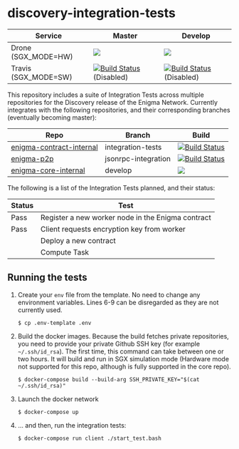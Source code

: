 # discovery-integration-tests

| Service | Master | Develop |
|---------|--------|---------|
| Drone (SGX_MODE=HW) | <img src="https://drone.enigma.co/api/badges/enigmampc/discovery-integration-tests/status.svg?branch=master"/> | <img src="https://drone.enigma.co/api/badges/enigmampc/discovery-integration-tests/status.svg?branch=develop"/> | 
| Travis (SGX_MODE=SW) | [![Build Status](https://travis-ci.com/enigmampc/discovery-integration-tests.svg?token=cNBBjbVVEGszuAJUokFT&branch=master)](https://travis-ci.com/enigmampc/discovery-integration-tests) (Disabled) | [![Build Status](https://travis-ci.com/enigmampc/discovery-integration-tests.svg?token=cNBBjbVVEGszuAJUokFT&branch=develop)](https://travis-ci.com/enigmampc/discovery-integration-tests) (Disabled)

This repository includes a suite of Integration Tests across multiple repositories for the Discovery release of the Enigma Network.
Currently integrates with the following repositories, and their corresponding branches (eventually becoming master):

| Repo   | Branch | Build |
|--------|--------|-------|
| [enigma-contract-internal](https://github.com/enigmampc/enigma-contract-internal/tree/integration-tests) | integration-tests | [![Build Status](https://travis-ci.com/enigmampc/enigma-contract-internal.svg?token=cNBBjbVVEGszuAJUokFT&branch=integration-tests)](https://travis-ci.com/enigmampc/enigma-contract-internal) |
| [enigma-p2p](https://github.com/enigmampc/enigma-p2p/tree/jsonrpc-integration) | jsonrpc-integration|[![Build Status](https://travis-ci.com/enigmampc/enigma-p2p.svg?token=cNBBjbVVEGszuAJUokFT&branch=jsonrpc-integration)](https://travis-ci.com/enigmampc/enigma-p2p) |
| [enigma-core-internal](https://github.com/enigmampc/enigma-core-internal/tree/main) | develop | <img src="https://drone.enigma.co/api/badges/enigmampc/enigma-core-internal/status.svg?branch=develop"/> |

The following is a list of the Integration Tests planned, and their status:

| Status | Test |
|--------|------|
| Pass   | Register a new worker node in the Enigma contract |
| Pass   | Client requests encryption key from worker |
|        | Deploy a new contract |
|        | Compute Task |

## Running the tests

1. Create your `env` file from the template. No need to change any environment variables. Lines 6-9 can be disregarded as they are not currently used.

    ```
    $ cp .env-template .env
    ```

2. Build the docker images. Because the build fetches private repositories, you need to provide your private Github SSH key (for example `~/.ssh/id_rsa`). The first time, this command can take between one or two hours. It will build and run in SGX simulation mode (Hardware mode not supported for this repo, although is fully supported in the core repo).

    ```
    $ docker-compose build --build-arg SSH_PRIVATE_KEY="$(cat ~/.ssh/id_rsa)"
    ```

3. Launch the docker network

    ```
    $ docker-compose up
    ```

4. ... and then, run the integration tests:

    ```
    $ docker-compose run client ./start_test.bash
    ```
